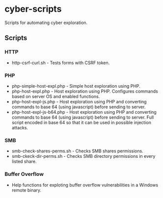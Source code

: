 # cyber-scripts
Scripts for automating cyber exploration.

## Scripts

### HTTP
* http-csrf-curl.sh - Tests forms with CSRF token. 

### PHP
* php-simple-host-expl.php - Simple host exploration using PHP.
* php-host-expl.php - Host exploration using PHP. Configures commands based on server OS and enabled functions.
* php-host-expl-js.php - Host exploration using PHP and converting commands to base 64 (using javascript) before sending to server.
* php-host-expl-js-b64.php - Host exploration using PHP and converting commands to base 64 (using javascript) before sending to server. Full script encoded in base 64 so that it can be used in possible injection attacks.

### SMB
* smb-check-shares-perms.sh - Checks SMB shares permissions.
* smb-ckeck-dir-perms.sh - Checks SMB directory permissions in every listed share.

### Buffer Overflow
* Help functions for exploting buffer overflow vulnerabilities in a Windows remote binary. 
